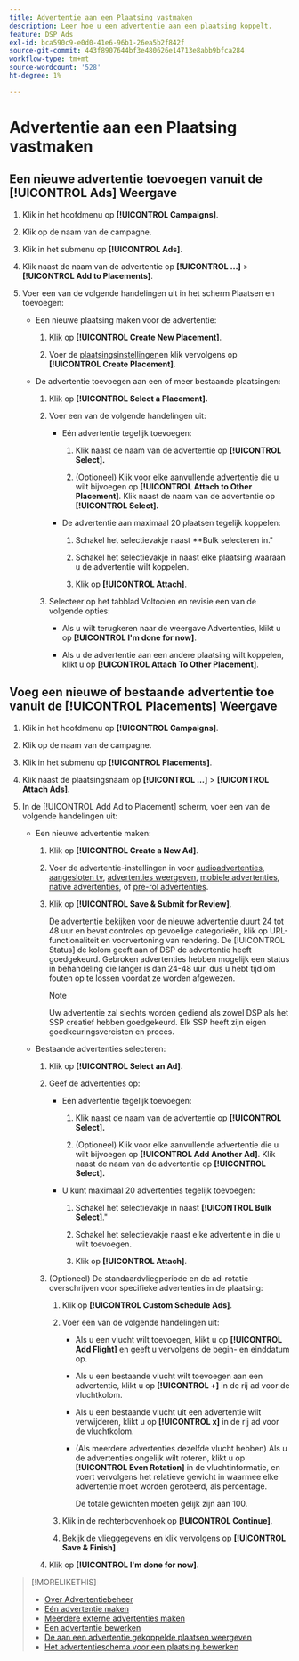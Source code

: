 ```yaml
---
title: Advertentie aan een Plaatsing vastmaken
description: Leer hoe u een advertentie aan een plaatsing koppelt.
feature: DSP Ads
exl-id: bca590c9-e0d0-41e6-96b1-26ea5b2f842f
source-git-commit: 443f8907644bf3e480626e14713e8abb9bfca284
workflow-type: tm+mt
source-wordcount: '528'
ht-degree: 1%

---
```


# Advertentie aan een Plaatsing vastmaken

## Een nieuwe advertentie toevoegen vanuit de [!UICONTROL Ads] Weergave

1. Klik in het hoofdmenu op **[!UICONTROL Campaigns]**.

1. Klik op de naam van de campagne.

1. Klik in het submenu op **[!UICONTROL Ads]**.

1. Klik naast de naam van de advertentie op  **[!UICONTROL ...]** > **[!UICONTROL Add to Placements]**.

1. Voer een van de volgende handelingen uit in het scherm Plaatsen en toevoegen:

   * Een nieuwe plaatsing maken voor de advertentie:

      1. Klik op **[!UICONTROL Create New Placement]**.

      1. Voer de [plaatsingsinstellingen](/help/dsp/campaign-management/placements/placement-settings.md)en klik vervolgens op **[!UICONTROL Create Placement]**.
   * De advertentie toevoegen aan een of meer bestaande plaatsingen:

      1. Klik op **[!UICONTROL Select a Placement].**

      1. Voer een van de volgende handelingen uit:

         * Eén advertentie tegelijk toevoegen:

            1. Klik naast de naam van de advertentie op **[!UICONTROL Select].**

            1. (Optioneel) Klik voor elke aanvullende advertentie die u wilt bijvoegen op **[!UICONTROL Attach to Other Placement]**. Klik naast de naam van de advertentie op **[!UICONTROL Select].**
         * De advertentie aan maximaal 20 plaatsen tegelijk koppelen:

            1. Schakel het selectievakje naast **Bulk selecteren in.&quot;

            1. Schakel het selectievakje in naast elke plaatsing waaraan u de advertentie wilt koppelen.

            1. Klik op **[!UICONTROL Attach]**.
      1. Selecteer op het tabblad Voltooien en revisie een van de volgende opties:

         * Als u wilt terugkeren naar de weergave Advertenties, klikt u op **[!UICONTROL I'm done for now]**.

         * Als u de advertentie aan een andere plaatsing wilt koppelen, klikt u op **[!UICONTROL Attach To Other Placement]**.




## Voeg een nieuwe of bestaande advertentie toe vanuit de [!UICONTROL Placements] Weergave

1. Klik in het hoofdmenu op **[!UICONTROL Campaigns]**.

1. Klik op de naam van de campagne.

1. Klik in het submenu op **[!UICONTROL Placements]**.

1. Klik naast de plaatsingsnaam op  **[!UICONTROL ...]** > **[!UICONTROL Attach Ads].**

1. In de [!UICONTROL Add Ad to Placement] scherm, voer een van de volgende handelingen uit:

   * Een nieuwe advertentie maken:

      1. Klik op **[!UICONTROL Create a New Ad]**.

      1. Voer de advertentie-instellingen in voor [audioadvertenties](ad-settings-audio.md), [aangesloten tv](ad-settings-connected-tv.md), [advertenties weergeven](ad-settings-display.md), [mobiele advertenties](ad-settings-mobile.md), [native advertenties](ad-settings-native.md), of [pre-rol advertenties](ad-settings-pre-roll.md).

      1. Klik op **[!UICONTROL Save & Submit for Review]**.

         De [advertentie bekijken](ad-about.md) voor de nieuwe advertentie duurt 24 tot 48 uur en bevat controles op gevoelige categorieën, klik op URL-functionaliteit en voorvertoning van rendering. De [!UICONTROL Status] de kolom geeft aan of DSP de advertentie heeft goedgekeurd. Gebroken advertenties hebben mogelijk een status in behandeling die langer is dan 24-48 uur, dus u hebt tijd om fouten op te lossen voordat ze worden afgewezen.

         >[!NOTE]
         >
         >Uw advertentie zal slechts worden gediend als zowel DSP als het SSP creatief hebben goedgekeurd. Elk SSP heeft zijn eigen goedkeuringsvereisten en proces.
   * Bestaande advertenties selecteren:

      1. Klik op **[!UICONTROL Select an Ad].**

      1. Geef de advertenties op:

         * Eén advertentie tegelijk toevoegen:

            1. Klik naast de naam van de advertentie op **[!UICONTROL Select].**

            1. (Optioneel) Klik voor elke aanvullende advertentie die u wilt bijvoegen op **[!UICONTROL Add Another Ad]**. Klik naast de naam van de advertentie op **[!UICONTROL Select].**
         * U kunt maximaal 20 advertenties tegelijk toevoegen:

            1. Schakel het selectievakje in naast **[!UICONTROL Bulk Select]**.&quot;

            1. Schakel het selectievakje naast elke advertentie in die u wilt toevoegen.

            1. Klik op **[!UICONTROL Attach]**.
      1. (Optioneel) De standaardvliegperiode en de ad-rotatie overschrijven voor specifieke advertenties in de plaatsing:

         1. Klik op **[!UICONTROL Custom Schedule Ads]**.

         1. Voer een van de volgende handelingen uit:

            * Als u een vlucht wilt toevoegen, klikt u op **[!UICONTROL Add Flight]** en geeft u vervolgens de begin- en einddatum op.

            * Als u een bestaande vlucht wilt toevoegen aan een advertentie, klikt u op **[!UICONTROL +]** in de rij ad voor de vluchtkolom.

            * Als u een bestaande vlucht uit een advertentie wilt verwijderen, klikt u op **[!UICONTROL x]** in de rij ad voor de vluchtkolom.

            * (Als meerdere advertenties dezelfde vlucht hebben) Als u de advertenties ongelijk wilt roteren, klikt u op **[!UICONTROL Even Rotation]** in de vluchtinformatie, en voert vervolgens het relatieve gewicht in waarmee elke advertentie moet worden geroteerd, als percentage.

               De totale gewichten moeten gelijk zijn aan 100.
         1. Klik in de rechterbovenhoek op **[!UICONTROL Continue]**.

         1. Bekijk de vlieggegevens en klik vervolgens op **[!UICONTROL Save & Finish]**.
      1. Klik op **[!UICONTROL I'm done for now]**.






>[!MORELIKETHIS]
>
>* [Over Advertentiebeheer](ad-about.md)
>* [Eén advertentie maken](ad-create.md)
>* [Meerdere externe advertenties maken](ad-create-multiple.md)
>* [Een advertentie bewerken](ad-edit.md)
>* [De aan een advertentie gekoppelde plaatsen weergeven](ad-list-placements.md)
>* [Het advertentieschema voor een plaatsing bewerken](/help/dsp/campaign-management/placements/placement-edit-ad-schedule.md)

